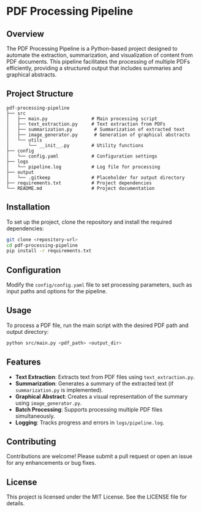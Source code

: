 # PDF Processing Pipeline

## Overview
The PDF Processing Pipeline is a Python-based project designed to automate the extraction, summarization, and visualization of content from PDF documents. This pipeline facilitates the processing of multiple PDFs efficiently, providing a structured output that includes summaries and graphical abstracts.

## Project Structure
```
pdf-processing-pipeline
├── src
│   ├── main.py                # Main processing script
│   ├── text_extraction.py     # Text extraction from PDFs
│   ├── summarization.py        # Summarization of extracted text
│   ├── image_generator.py      # Generation of graphical abstracts
│   └── utils
│       └── __init__.py        # Utility functions
├── config
│   └── config.yaml            # Configuration settings
├── logs
│   └── pipeline.log           # Log file for processing
├── output
│   └── .gitkeep               # Placeholder for output directory
├── requirements.txt           # Project dependencies
└── README.md                  # Project documentation
```

## Installation
To set up the project, clone the repository and install the required dependencies:

```bash
git clone <repository-url>
cd pdf-processing-pipeline
pip install -r requirements.txt
```

## Configuration
Modify the `config/config.yaml` file to set processing parameters, such as input paths and options for the pipeline.

## Usage
To process a PDF file, run the main script with the desired PDF path and output directory:

```bash
python src/main.py <pdf_path> <output_dir>
```

## Features
- **Text Extraction**: Extracts text from PDF files using `text_extraction.py`.
- **Summarization**: Generates a summary of the extracted text (if `summarization.py` is implemented).
- **Graphical Abstract**: Creates a visual representation of the summary using `image_generator.py`.
- **Batch Processing**: Supports processing multiple PDF files simultaneously.
- **Logging**: Tracks progress and errors in `logs/pipeline.log`.

## Contributing
Contributions are welcome! Please submit a pull request or open an issue for any enhancements or bug fixes.

## License
This project is licensed under the MIT License. See the LICENSE file for details.